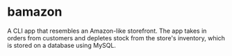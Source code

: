 # bamazon
A CLI app that resembles an Amazon-like storefront. The app takes in orders from customers and depletes stock from the store's inventory, which is stored on a database using MySQL.
